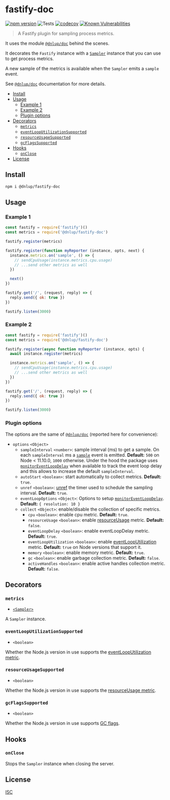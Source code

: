 # fastify-doc

[![npm version](https://badge.fury.io/js/%40dnlup%2Ffastify-doc.svg)](https://badge.fury.io/js/%40dnlup%2Ffastify-doc)
![Tests](https://github.com/dnlup/fastify-traps/workflows/Tests/badge.svg)
[![codecov](https://codecov.io/gh/dnlup/fastify-doc/branch/next/graph/badge.svg?token=EX89KNVVSY)](https://codecov.io/gh/dnlup/fastify-doc)
[![Known Vulnerabilities](https://snyk.io/test/github/dnlup/fastify-doc/badge.svg?targetFile=package.json)](https://snyk.io/test/github/dnlup/fastify-doc?targetFile=package.json)

> A Fastify plugin for sampling process metrics.

It uses the module [`@dnlup/doc`](https://github.com/dnlup/doc) behind the scenes.

It decorates the `Fastify` instance with a [`Sampler`](https://github.com/dnlup/doc#class-docsampler)
instance that you can use to get process metrics.

A new sample of the metrics is available when the `Sampler` emits a `sample` event.

See [`@dnlup/doc`](https://github.com/dnlup/doc#class-docsampler)
documentation for more details.

<!-- toc -->

- [Install](#install)
- [Usage](#usage)
  * [Example 1](#example-1)
  * [Example 2](#example-2)
  * [Plugin options](#plugin-options)
- [Decorators](#decorators)
  * [`metrics`](#metrics)
  * [`eventLoopUtilizationSupported`](#eventlooputilizationsupported)
  * [`resourceUsageSupported`](#resourceusagesupported)
  * [`gcFlagsSupported`](#gcflagssupported)
- [Hooks](#hooks)
  * [`onClose`](#onclose)
- [License](#license)

<!-- tocstop -->

## Install

```bash
npm i @dnlup/fastify-doc
```

## Usage

### Example 1

```js
const fastify = require('fastify')()
const metrics = require('@dnlup/fastify-doc')

fastify.register(metrics)

fastify.register(function myReporter (instance, opts, next) {
  instance.metrics.on('sample', () => {
    // sendCpuUsage(instance.metrics.cpu.usage)
    // ...send other metrics as well
  })

  next()
})

fastify.get('/', (request, reply) => {
  reply.send({ ok: true })
})

fastify.listen(3000)
```

### Example 2

```js
const fastify = require('fastify')()
const metrics = require('@dnlup/fastify-doc')

fastify.register(async function myReporter (instance, opts) {
  await instance.register(metrics)

  instance.metrics.on('sample', () => {
    // sendCpuUsage(instance.metrics.cpu.usage)
    // ...send other metrics as well
  })
})

fastify.get('/', (request, reply) => {
  reply.send({ ok: true })
})

fastify.listen(3000)
```

### Plugin options

The options are the same of [`@dnlup/doc`](https://github.com/dnlup/doc#docoptions) (reported here for convenience):

* `options` `<Object>`
  * `sampleInterval` `<number>`: sample interval (ms) to get a sample. On each `sampleInterval` ms a [`sample`](#event-sample) event is emitted. **Default:** `500` on Node < 11.10.0, `1000` otherwise. Under the hood the package uses [`monitorEventLoopDelay`](https://nodejs.org/docs/latest-v12.x/api/perf_hooks.html#perf_hooks_perf_hooks_monitoreventloopdelay_options) when available to track the event loop delay and this allows to increase the default `sampleInterval`.
  * `autoStart` `<boolean>`: start automatically to collect metrics. **Default:** `true`.
  * `unref` `<boolean>`: [unref](https://nodejs.org/dist/latest-v12.x/docs/api/timers.html#timers_timeout_unref) the timer used to schedule the sampling interval. **Default:** `true`.
  * `eventLoopOptions` `<Object>`: Options to setup [`monitorEventLoopDelay`](https://nodejs.org/docs/latest-v12.x/api/perf_hooks.html#perf_hooks_perf_hooks_monitoreventloopdelay_options). **Default:** `{ resolution: 10 }`
  * `collect` `<Object>`: enable/disable the collection of specific metrics.
    * `cpu` `<boolean>`: enable cpu metric. **Default:** `true`.
    * `resourceUsage` `<boolean>`: enable [resourceUsage](https://nodejs.org/docs/latest-v12.x/api/process.html#process_process_resourceusage) metric. **Default:** `false`.
    * `eventLoopDelay` `<boolean>`: enable eventLoopDelay metric. **Default:** `true`.
    * `eventLoopUtilization` `<boolean>`: enable [eventLoopUtilization](https://nodejs.org/docs/latest-v14.x/api/perf_hooks.html#perf_hooks_performance_eventlooputilization_utilization1_utilization2) metric. **Default:** `true` on Node versions that support it.
    * `memory` `<boolean>`: enable memory metric. **Default:** `true`.
    * `gc` `<boolean>`: enable garbage collection metric. **Default:** `false`.
    * `activeHandles` `<boolean>`: enable active handles collection metric. **Default:** `false`.

## Decorators

### `metrics`

* [`<Sampler>`](https://github.com/dnlup/doc#class-docsampler)

A `Sampler` instance.

### `eventLoopUtilizationSupported`

* `<boolean>`

Whether the Node.js version in use supports the [eventLoopUtilization metric](https://nodejs.org/dist/latest-v14.x/docs/api/perf_hooks.html#perf_hooks_performance_eventlooputilization_utilization1_utilization2).

### `resourceUsageSupported`

* `<boolean>`

Whether the Node.js version in use supports the [resourceUsage metric](https://nodejs.org/dist/latest-v14.x/docs/api/process.html#process_process_resourceusage).

### `gcFlagsSupported`

* `<boolean>`

Whether the Node.js version in use supports [GC flags](https://nodejs.org/dist/latest-v14.x/docs/api/perf_hooks.html#perf_hooks_performanceentry_flags).

## Hooks

### `onClose`

Stops the `Sampler` instance when closing the server.

## License

[ISC](./LICENSE)
